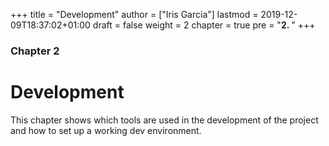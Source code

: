 +++
title = "Development"
author = ["Iris Garcia"]
lastmod = 2019-12-09T18:37:02+01:00
draft = false
weight = 2
chapter = true
pre = "<b>2. </b>"
+++

<h3> Chapter 2 </h3>
<h1>Development</h1>

This chapter shows which tools are used in the development of the
project and how to set up a working dev environment.

